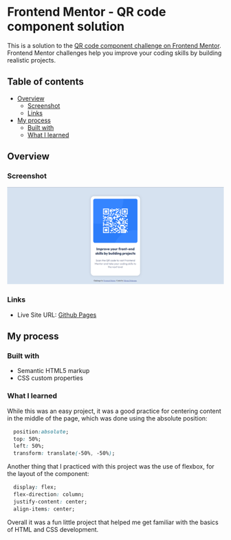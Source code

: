 # Frontend Mentor - QR code component solution

This is a solution to the [QR code component challenge on Frontend Mentor](https://www.frontendmentor.io/challenges/qr-code-component-iux_sIO_H). Frontend Mentor challenges help you improve your coding skills by building realistic projects. 

## Table of contents

- [Overview](#overview)
  - [Screenshot](#screenshot)
  - [Links](#links)
- [My process](#my-process)
  - [Built with](#built-with)
  - [What I learned](#what-i-learned)

## Overview

### Screenshot

![](./screenshot.png)

### Links

- Live Site URL: [Github Pages](https://mirunadoli.github.io/frontend-mentor-qr-code)

## My process

### Built with

- Semantic HTML5 markup
- CSS custom properties

### What I learned

While this was an easy project, it was a good practice for centering content in the middle of the page, which was done using the absolute position:

```css
  position:absolute;
  top: 50%;
  left: 50%;
  transform: translate(-50%, -50%);
```

Another thing that I practiced with this project was the use of flexbox, for the layout of the component:

```css
  display: flex;
  flex-direction: column;
  justify-content: center;
  align-items: center;
```

Overall it was a fun little project that helped me get familiar with the basics of HTML and CSS development.